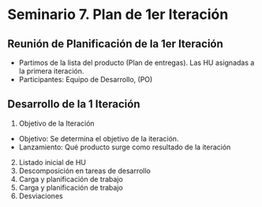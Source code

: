 # Seminario 7. Plan de 1er Iteración

## Reunión de Planificación de la 1er Iteración

- Partimos de la lista del producto (Plan de entregas). Las HU asignadas a la primera iteración.
- Participantes: Equipo de Desarrollo, (PO)

## Desarrollo de la 1 Iteración

1. Objetivo de la Iteración
  - Objetivo: Se determina el objetivo de la iteración.
  - Lanzamiento: Qué producto surge como resultado de la iteración
2. Listado inicial de HU
3. Descomposición en tareas de desarrollo
4. Carga y planificación de trabajo
5. Carga y planificación de trabajo
6. Desviaciones
